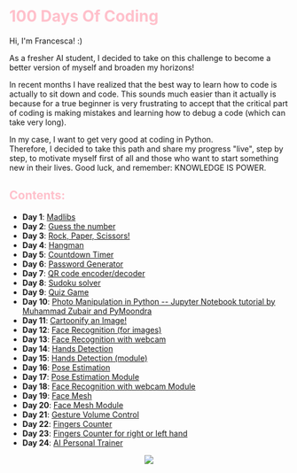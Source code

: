 # <span style="color: pink"> 100 Days Of Coding </span>

Hi, I'm Francesca! :) 

As a fresher AI student, I decided to take on this challenge to become a better version of myself and broaden my horizons! 

In recent months I have realized that the best way to learn how to code is actually to sit down and code. This sounds much easier than it actually is because for a true beginner is very frustrating to accept that the critical part of coding is making mistakes and learning how to debug a code (which can take very long). 

In my case, I want to get very good at coding in Python. \
Therefore, I decided to take this path and share my progress "live", step by step, to motivate myself first of all and those who want to start something new in their lives. Good luck, and remember: KNOWLEDGE IS POWER.

## <span style="color: pink"> Contents: </span>
- **Day 1**: [Madlibs](https://github.com/hikkaaa/100-Days-Of-Coding/blob/master/madlibs.py)
- **Day 2**: [Guess the number ](https://github.com/hikkaaa/100-Days-Of-Coding/tree/master/guess_the_number)
- **Day 3**: [Rock, Paper, Scissors!](https://github.com/hikkaaa/100-Days-Of-Coding/blob/master/rock_paper_scissors.py)
- **Day 4**: [Hangman](https://github.com/hikkaaa/100-Days-Of-Coding/tree/master/hangman)
- **Day 5**: [Countdown Timer](https://github.com/hikkaaa/100-Days-Of-Coding/blob/master/countdown_timer.py)
- **Day 6**: [Password Generator](https://github.com/hikkaaa/100-Days-Of-Coding/blob/master/password_generator.py)
- **Day 7**: [QR code encoder/decoder](https://github.com/hikkaaa/100-Days-Of-Coding/tree/master/QR_Code)
- **Day 8**: [Sudoku solver](https://github.com/hikkaaa/100-Days-Of-Coding/blob/master/sudoku_solver.py)
- **Day 9**: [Quiz Game](https://github.com/hikkaaa/100-Days-Of-Coding/blob/master/quiz_game.py)
- **Day 10**: [Photo Manipulation in Python -- Jupyter Notebook tutorial by Muhammad Zubair and PyMoondra](https://github.com/hikkaaa/100-Days-Of-Coding/blob/master/Photo%20Manipulation/Photo%20Manipulation%20in%20Python.ipynb)
- **Day 11**: [Cartoonify an Image!](https://github.com/hikkaaa/100-Days-Of-Coding/blob/master/cartoonify_image.py)
- **Day 12**: [Face Recognition (for images)](https://github.com/hikkaaa/100-Days-Of-Coding/tree/master/Face%20Recognition)
- **Day 13**: [Face Recognition with webcam](https://github.com/hikkaaa/100-Days-Of-Coding/blob/master/FACE_DETECTION/face_recognition_webcam/facerecognition_webcam.py)
- **Day 14**: [Hands Detection](https://github.com/hikkaaa/100-Days-Of-Coding/blob/master/hand_detection.py)
- **Day 15**: [Hands Detection (module)](https://github.com/hikkaaa/100-Days-Of-Coding/blob/master/handtracking_module.py)
- **Day 16**: [Pose Estimation](https://github.com/hikkaaa/100-Days-Of-Coding/tree/master/POSE_ESTIMATION)
- **Day 17**: [Pose Estimation Module](https://github.com/hikkaaa/100-Days-Of-Coding/blob/master/POSE_ESTIMATION/pose_estimation_module.py)
- **Day 18**: [Face Recognition with webcam Module](https://github.com/hikkaaa/100-Days-Of-Coding/blob/master/FACE_DETECTION/face_recognition_webcam/face_recognition_module.py)
- **Day 19**: [Face Mesh](https://github.com/hikkaaa/100-Days-Of-Coding/blob/master/FACE_DETECTION/face_mesh.py)
- **Day 20**: [Face Mesh Module](https://github.com/hikkaaa/100-Days-Of-Coding/blob/master/FACE_DETECTION/FACE_MESH/face_mesh_module.py)
- **Day 21**: [Gesture Volume Control](https://github.com/hikkaaa/100-Days-Of-Coding/blob/master/volume_gesture_control.py)
- **Day 22**: [Fingers Counter](https://github.com/hikkaaa/100-Days-Of-Coding/tree/master/FINGERS_COUNTER)
- **Day 23**: [Fingers Counter for right or left hand](https://github.com/hikkaaa/100-Days-Of-Coding/tree/master/FINGERS_COUNTER/4%20_both_hands_counter)
- **Day 24**: [AI Personal Trainer](https://github.com/hikkaaa/100-Days-Of-Coding/blob/master/POSE_ESTIMATION/AI_Trainer.py)

<center>
  <img src="https://static.vecteezy.com/system/resources/thumbnails/003/430/760/small/cute-pink-unicorn-logo-with-slogan-vector.jpg">
</center>









